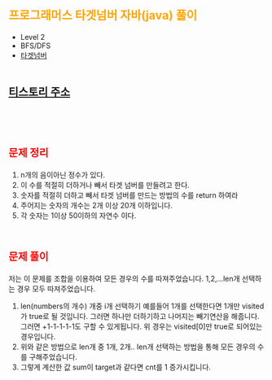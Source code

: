 # <span style="color:orange; font-size:17pt; font-weight:bold">프로그래머스 타겟넘버 자바(java) 풀이</span>
- Level 2
- BFS/DFS
- [타겟넘버](https://programmers.co.kr/learn/courses/30/lessons/43165)
<br><br>

## [티스토리 주소](https://hoho325.tistory.com/)
<br><br>

# <span style="color: red; font-size:15pt">문제 정리</span>
1. n개의 음이아닌 정수가 있다.
2. 이 수를 적절히 더하거나 빼서 타겟 넘버를 만들려고 한다.
3. 숫자를 적절히 더하고 빼서 타겟 넘버를 만드는 방법의 수를 return 하여라
4. 주어지는 숫자의 개수는 2개 이상 20개 이하입니다.
5. 각 숫자는 1이상 50이하의 자연수 이다.
<br><br>

# <span style="color: red; font-size:15pt">문제 풀이</span>
저는 이 문제를 조합을 이용하여 모든 경우의 수를 따져주었습니다.
1,2,...len개 선택하는 경우 모두 따져주었습니다.
1. len(numbers의 개수) 개중 i개 선택하기
    예를들어 1개를 선택한다면 1개만 visited가 true로 될 것입니다.
    그러면 하나만 더하기하고 나머지는 빼기연산을 해줍니다.
    그러면 +1-1-1-1-1도 구할 수 있게됩니다.
    위 경우는 visited[0]만 true로 되어있는 경우입니다.
2. 위와 같은 방법으로 len개 중 1개, 2개.. len개 선택하는 방법을 통해 모든 경우의 수를 구해주었습니다.
3. 그렇게 계산한 값 sum이 target과 같다면 cnt를 1 증가시킵니다.